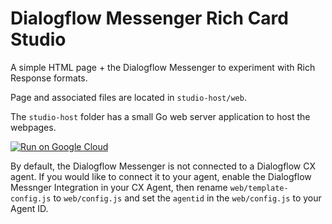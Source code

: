 # Dialogflow Messenger Rich Card Studio

A simple HTML page + the Dialogflow Messenger to experiment with Rich Response formats.

Page and associated files are located in `studio-host/web`.

The `studio-host` folder has a small Go web server application to host the webpages.

[![Run on Google Cloud](https://deploy.cloud.run/button.svg)](https://deploy.cloud.run?dir=studio-host)


By default, the Dialogflow Messenger is not connected to a Dialogflow CX agent. If you would like to connect it to your agent, enable the Dialogflow Messnger Integration in your CX Agent, then rename `web/template-config.js` to `web/config.js` and set the `agentid` in the `web/config.js` to your Agent ID.